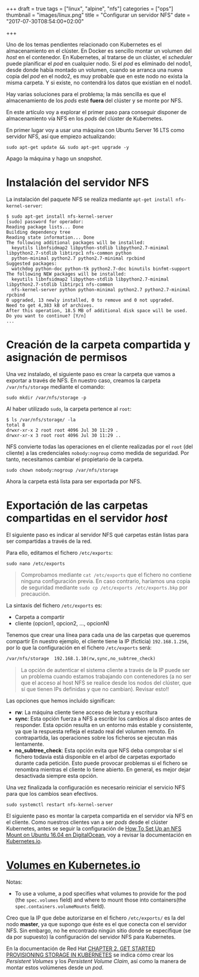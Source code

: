 +++
draft = true
tags = ["linux", "alpine", "nfs"]
categories = ["ops"]
thumbnail = "images/linux.png"
title =  "Configurar un servidor NFS"
date = "2017-07-30T08:54:00+02:00"

+++

Uno de los temas pendientes relacionado con Kubernetes es el almacenamiento en el clúster. En Docker es sencillo montar un volumen del _host_ en el contenedor. En Kubernetes, al tratarse de un clúster, el _scheduler_ puede planificar el _pod_ en cualquier nodo. Si el _pod_ es eliminado del nodo1, desde donde había montado un volumen, cuando se arranca una nueva copia del _pod_ en el nodo2, es muy probable que en este nodo no exista la misma carpeta. Y si existe, no contendrá los datos que existían en el nodo1.

Hay varias soluciones para el problema; la más sencilla es que el almacenamiento de los _pods_ esté **fuera** del clúster y se monte por NFS.

En este artículo voy a explorar el primer paso para conseguir disponer de almacenamiento vía NFS en los _pods_ del clúster de Kubernetes.
<!--more-->

En primer lugar voy a usar una máquina con Ubuntu Server 16 LTS como servidor NFS, así que empiezo actualizando:

```shell
sudo apt-get update && sudo apt-get upgrade -y
````

Apago la máquina y hago un _snapshot_.

# Instalación del servidor NFS

La instalación del paquete NFS se realiza mediante `apt-get install nfs-kernel-server`:

```shell
$ sudo apt-get install nfs-kernel-server
[sudo] password for operador:
Reading package lists... Done
Building dependency tree
Reading state information... Done
The following additional packages will be installed:
  keyutils libnfsidmap2 libpython-stdlib libpython2.7-minimal libpython2.7-stdlib libtirpc1 nfs-common python
  python-minimal python2.7 python2.7-minimal rpcbind
Suggested packages:
  watchdog python-doc python-tk python2.7-doc binutils binfmt-support
The following NEW packages will be installed:
  keyutils libnfsidmap2 libpython-stdlib libpython2.7-minimal libpython2.7-stdlib libtirpc1 nfs-common
  nfs-kernel-server python python-minimal python2.7 python2.7-minimal rpcbind
0 upgraded, 13 newly installed, 0 to remove and 0 not upgraded.
Need to get 4,383 kB of archives.
After this operation, 18.5 MB of additional disk space will be used.
Do you want to continue? [Y/n]
...
```

# Creación de la carpeta compartida y asignación de permisos

Una vez instalado, el siguiente paso es crear la carpeta que vamos a exportar a través de NFS. En nuestro caso, creamos la carpeta `/var/nfs/storage` mediante el comando:

```shell
sudo mkdir /var/nfs/storage -p
````

Al haber utilizado `sudo`, la carpeta pertence al `root`:

```shell
$ ls /var/nfs/storage/ -la
total 8
drwxr-xr-x 2 root root 4096 Jul 30 11:29 .
drwxr-xr-x 3 root root 4096 Jul 30 11:29 ..
````

NFS convierte todas las operaciones en el cliente realizadas por el `root` (del cliente) a las credenciales `nobody:nogroup` como medida de seguridad. Por tanto, necesitamos cambiar el propietario de la carpeta.

```shell
sudo chown nobody:nogroup /var/nfs/storage
```

Ahora la carpeta está lista para ser exportada por NFS.

# Exportación de las carpetas compartidas en el servidor _host_

El siguiente paso es indicar al servidor NFS qué carpetas están listas para ser compartidas a través de la red.

Para ello, editamos el fichero `/etc/exports`:

```shell
sudo nano /etc/exports
```

> Comprobamos mediante `cat /etc/exports` que el fichero no contiene ninguna configuración previa. En caso contrario, haríamos una copia de seguridad mediante `sudo cp /etc/exports /etc/exports.bkp` por precaución.

La sintaxis del fichero `/etc/exports` es:

* Carpeta a compartir
* cliente (opcion1, opcion2, ..., opcionN)

Tenemos que crear una línea para cada una de las carpetas que queremos compartir En nuestro ejemplo, el cliente tiene la IP (ficticia) `192.168.1.256`, por lo que la configuración en el fichero `/etc/exports` será:

```txt
/var/nfs/storage  192.168.1.10(rw,sync,no_subtree_check)
```

> La opción de autenticar el sistema cliente a través de la IP puede ser un problema cuando estamos trabajando con contenedores (a no ser que el acceso al host NFS se realice desde los nodos del clúster, que sí que tienen IPs definidas y que no cambian). Revisar esto!!

Las opciones que hemos incluido significan:

* **rw**: La máquina cliente tiene acceso de lectura y escritura
* **sync**: Esta opción fuerza a NFS a escribir los cambios al disco antes de responder. Esta opción resulta en un entorno más estable y consistente, ya que la respuesta refleja el estado real del volumen remoto. En contrapartida, las operaciones sobre los ficheros se ejecutan más lentamente.
* **no_subtree_check**: Esta opción evita que NFS deba comprobar si el fichero todavía está disponible en el arbol de carpetas exportado durante cada petición. Esto puede provocar problemas si el fichero se renombra mientras el cliente lo tiene abierto. En general, es mejor dejar desactivada siempre esta opción.

Una vez finalizada la configuración es necesario reiniciar el servicio NFS para que los cambios sean efectivos.

```shell
sudo systemctl restart nfs-kernel-server
```

El siguiente paso es montar la carpeta compartida en el servidor vía NFS en el cliente. Como nuestros clientes van a ser _pods_ desde el clúster Kubernetes, antes se seguir la configuración de [How To Set Up an NFS Mount on Ubuntu 16.04 en DigitalOcean](https://www.digitalocean.com/community/tutorials/how-to-set-up-an-nfs-mount-on-ubuntu-16-04), voy a revisar la documentación en [Kubernetes.io](https://kubernetes.io).

# [Volumes en Kubernetes.io](https://kubernetes.io/docs/concepts/storage/volumes/)

Notas:

* To use a volume, a pod specifies what volumes to provide for the pod (the `spec.volumes` field) and where to mount those into containers(the `spec.containers.volumeMounts` field).

Creo que la IP que debe autorizarse en el fichero `/etc/exports/` es la del nodo **master**, ya que supongo que éste es el que conecta con el servidor NFS. Sin embargo, no he encontrado ningún sitio donde se especifique (se da por supuesto) la configuración del servidor NFS para Kubernetes.

En la documentación de Red Hat [CHAPTER 2. GET STARTED PROVISIONING STORAGE IN KUBERNETES](https://access.redhat.com/documentation/en-us/red_hat_enterprise_linux_atomic_host/7/html/getting_started_with_kubernetes/get_started_provisioning_storage_in_kubernetes) se indica cómo crear los _Persistent Volumes_ y los _Persistent Volume Claim_, así como la manera de montar estos volúmenes desde un _pod_.